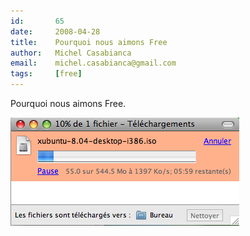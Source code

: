 ```yaml
---
id:       65
date:     2008-04-28
title:    Pourquoi nous aimons Free
author:   Michel Casabianca
email:    michel.casabianca@gmail.com
tags:     [free]
---
```


Pourquoi nous aimons Free.

<!--more-->

![](download-de-follie.png)
